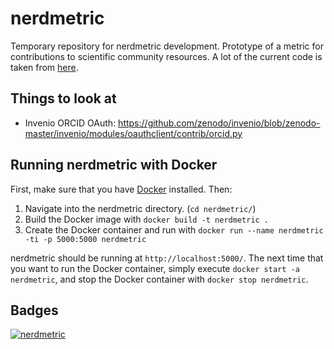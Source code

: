 # nerdmetric
Temporary repository for nerdmetric development.
Prototype of a metric for contributions to scientific community resources.
A lot of the current code is taken from [here](https://github.com/nih-fmrif/mriqcwebapi).


## Things to look at

- Invenio ORCID OAuth: https://github.com/zenodo/invenio/blob/zenodo-master/invenio/modules/oauthclient/contrib/orcid.py



## Running nerdmetric with Docker

First, make sure that you have [Docker](https://docs.docker.com/engine/installation/) installed. Then:  
1) Navigate into the nerdmetric directory. (`cd nerdmetric/`)
2) Build the Docker image with `docker build -t nerdmetric .`
3) Create the Docker container and run with `docker run --name nerdmetric -ti -p 5000:5000 nerdmetric`

nerdmetric should be running at `http://localhost:5000/`. The next time that you want to run the Docker container, simply execute `docker start -a nerdmetric`, and stop the Docker container with `docker stop nerdmetric`.


## Badges

[![nerdmetric](https://img.shields.io/badge/nerdmetric-affiliate-brightgreen.svg)](https://nerdmetric.github.io)
